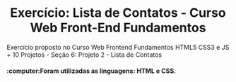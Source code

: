<h1 align="center">Exercício: Lista de Contatos - Curso Web Front-End Fundamentos</h1>
<p>Exercício proposto no Curso Web Frontend Fundamentos HTML5 CSS3 e JS + 10 Projetos - Seção 6: Projeto 2 - Lista de Contatos</p>
<h4>:computer:Foram utilizadas as linguagens: HTML e CSS.</h4>
